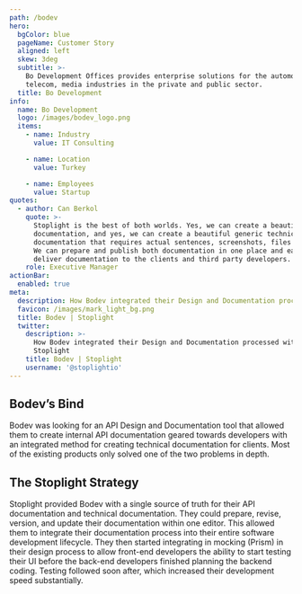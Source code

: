 ```yaml
---
path: /bodev
hero:
  bgColor: blue
  pageName: Customer Story
  aligned: left
  skew: 3deg
  subtitle: >-
    Bo Development Offices provides enterprise solutions for the automotive,
    telecom, media industries in the private and public sector.
  title: Bo Development
info:
  name: Bo Development
  logo: /images/bodev_logo.png
  items:
    - name: Industry
      value: IT Consulting

    - name: Location
      value: Turkey

    - name: Employees
      value: Startup
quotes:
  - author: Can Berkol
    quote: >-
      Stoplight is the best of both worlds. Yes, we can create a beautiful API
      documentation, and yes, we can create a beautiful generic technical
      documentation that requires actual sentences, screenshots, files and more.
      We can prepare and publish both documentation in one place and easily
      deliver documentation to the clients and third party developers.
    role: Executive Manager
actionBar:
  enabled: true
meta:
  description: How Bodev integrated their Design and Documentation processed with Stoplight
  favicon: /images/mark_light_bg.png
  title: Bodev | Stoplight
  twitter:
    description: >-
      How Bodev integrated their Design and Documentation processed with
      Stoplight
    title: Bodev | Stoplight
    username: '@stoplightio'
---
```


## Bodev’s Bind

Bodev was looking for an API Design and Documentation tool that allowed them to create internal API documentation geared towards developers with an integrated method for creating technical documentation for clients. Most of the existing products only solved one of the two problems in depth.

## The Stoplight Strategy

Stoplight provided Bodev with a single source of truth for their API documentation and technical documentation. They could prepare, revise, version, and update their documentation within one editor. This allowed them to integrate their documentation process into their entire software development lifecycle. They then started integrating in mocking (Prism) in their design process to allow front-end developers the ability to start testing their UI before the back-end developers finished planning the backend coding. Testing followed soon after, which increased their development speed substantially.
